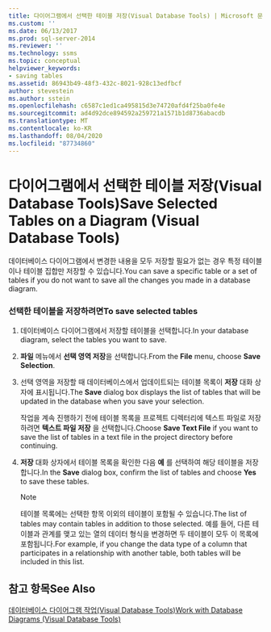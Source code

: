 ```yaml
---
title: 다이어그램에서 선택한 테이블 저장(Visual Database Tools) | Microsoft 문서
ms.custom: ''
ms.date: 06/13/2017
ms.prod: sql-server-2014
ms.reviewer: ''
ms.technology: ssms
ms.topic: conceptual
helpviewer_keywords:
- saving tables
ms.assetid: 86943b49-48f3-432c-8021-928c13edfbcf
author: stevestein
ms.author: sstein
ms.openlocfilehash: c6587c1ed1ca495815d3e74720afd4f25ba0fe4e
ms.sourcegitcommit: ad4d92dce894592a259721a1571b1d8736abacdb
ms.translationtype: MT
ms.contentlocale: ko-KR
ms.lasthandoff: 08/04/2020
ms.locfileid: "87734860"
---
```

# <a name="save-selected-tables-on-a-diagram-visual-database-tools"></a><span data-ttu-id="089a2-102">다이어그램에서 선택한 테이블 저장(Visual Database Tools)</span><span class="sxs-lookup"><span data-stu-id="089a2-102">Save Selected Tables on a Diagram (Visual Database Tools)</span></span>
  <span data-ttu-id="089a2-103">데이터베이스 다이어그램에서 변경한 내용을 모두 저장할 필요가 없는 경우 특정 테이블이나 테이블 집합만 저장할 수 있습니다.</span><span class="sxs-lookup"><span data-stu-id="089a2-103">You can save a specific table or a set of tables if you do not want to save all the changes you made in a database diagram.</span></span>  
  
### <a name="to-save-selected-tables"></a><span data-ttu-id="089a2-104">선택한 테이블을 저장하려면</span><span class="sxs-lookup"><span data-stu-id="089a2-104">To save selected tables</span></span>  
  
1.  <span data-ttu-id="089a2-105">데이터베이스 다이어그램에서 저장할 테이블을 선택합니다.</span><span class="sxs-lookup"><span data-stu-id="089a2-105">In your database diagram, select the tables you want to save.</span></span>  
  
2.  <span data-ttu-id="089a2-106">**파일** 메뉴에서 **선택 영역 저장**을 선택합니다.</span><span class="sxs-lookup"><span data-stu-id="089a2-106">From the **File** menu, choose **Save Selection**.</span></span>  
  
3.  <span data-ttu-id="089a2-107">선택 영역을 저장할 때 데이터베이스에서 업데이트되는 테이블 목록이 **저장** 대화 상자에 표시됩니다.</span><span class="sxs-lookup"><span data-stu-id="089a2-107">The **Save** dialog box displays the list of tables that will be updated in the database when you save your selection.</span></span>  
  
     <span data-ttu-id="089a2-108">작업을 계속 진행하기 전에 테이블 목록을 프로젝트 디렉터리에 텍스트 파일로 저장하려면 **텍스트 파일 저장** 을 선택합니다.</span><span class="sxs-lookup"><span data-stu-id="089a2-108">Choose **Save Text File** if you want to save the list of tables in a text file in the project directory before continuing.</span></span>  
  
4.  <span data-ttu-id="089a2-109">**저장** 대화 상자에서 테이블 목록을 확인한 다음 **예** 를 선택하여 해당 테이블을 저장합니다.</span><span class="sxs-lookup"><span data-stu-id="089a2-109">In the **Save** dialog box, confirm the list of tables and choose **Yes** to save these tables.</span></span>  
  
    > [!NOTE]  
    >  <span data-ttu-id="089a2-110">테이블 목록에는 선택한 항목 이외의 테이블이 포함될 수 있습니다.</span><span class="sxs-lookup"><span data-stu-id="089a2-110">The list of tables may contain tables in addition to those selected.</span></span> <span data-ttu-id="089a2-111">예를 들어, 다른 테이블과 관계를 맺고 있는 열의 데이터 형식을 변경하면 두 테이블이 모두 이 목록에 포함됩니다.</span><span class="sxs-lookup"><span data-stu-id="089a2-111">For example, if you change the data type of a column that participates in a relationship with another table, both tables will be included in this list.</span></span>  
  
## <a name="see-also"></a><span data-ttu-id="089a2-112">참고 항목</span><span class="sxs-lookup"><span data-stu-id="089a2-112">See Also</span></span>  
 [<span data-ttu-id="089a2-113">데이터베이스 다이어그램 작업&#40;Visual Database Tools&#41;</span><span class="sxs-lookup"><span data-stu-id="089a2-113">Work with Database Diagrams &#40;Visual Database Tools&#41;</span></span>](visual-database-tools.md)  
  
  
